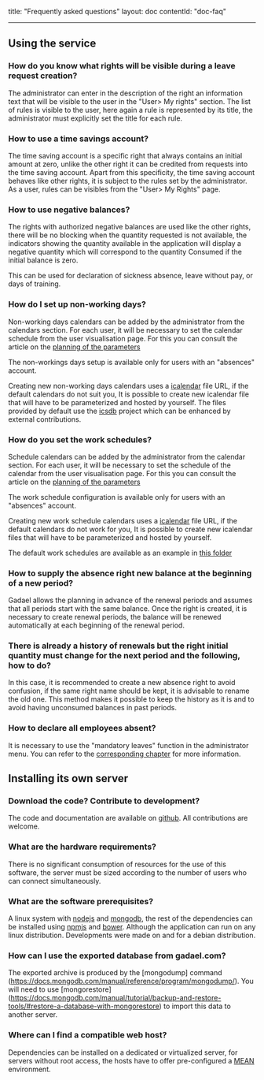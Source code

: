 title: "Frequently asked questions"
layout: doc
contentId: "doc-faq"

---


## Using the service

### How do you know what rights will be visible during a leave request creation?

The administrator can enter in the description of the right an information text that will be visible to the user in the "User> My rights" section. The list of rules is visible to the user, here again a rule is represented by its title, the administrator must explicitly set the title for each rule.

### How to use a time savings account?

The time saving account is a specific right that always contains an initial amount at zero, unlike the other right it can be credited from requests into the time saving account. Apart from this specificity, the time saving account behaves like other rights, it is subject to the rules set by the administrator. As a user, rules can be visibles from the "User> My Rights" page.


### How to use negative balances?

The rights with authorized negative balances are used like the other rights, there will be no blocking when the quantity requested is not available, the indicators showing the quantity available in the application will display a negative quantity which will correspond to the quantity Consumed if the initial balance is zero.

This can be used for declaration of sickness absence, leave without pay, or days of training.


### How do I set up non-working days?

Non-working days calendars can be added by the administrator from the calendars section. For each user, it will be necessary to set the calendar schedule from the user visualisation page. For this you can consult the article on the [planning of the parameters](010-planning-parameters.html#choice-of-non-working-days-calendar)

The non-workings days setup is available only for users with an "absences" account.

Creating new non-working days calendars uses a [icalendar](https://en.wikipedia.org/wiki/ICalendar) file URL, if the default calendars do not suit you, It is possible to create new icalendar file that will have to be parameterized and hosted by yourself. The files provided by default use the [icsdb](https://github.com/gadael/icsdb) project which can be enhanced by external contributions.

### How do you set the work schedules?

Schedule calendars can be added by the administrator from the calendar section. For each user, it will be necessary to set the schedule of the calendar from the user visualisation page. For this you can consult the article on the [planning of the parameters](010-planning-parameters.html#changing-work-schedule)

The work schedule configuration is available only for users with an "absences" account.

Creating new work schedule calendars uses a [icalendar](https://en.wikipedia.org/wiki/ICalendar) file URL, if the default calendars do not work for you, It is possible to create new icalendar files that will have to be parameterized and hosted by yourself.

The default work schedules are available as an example in [this folder](https://github.com/gadael/gadael/tree/master/public/calendars)


### How to supply the absence right new balance at the beginning of a new period?

Gadael allows the planning in advance of the renewal periods and assumes that all periods start with the same balance. Once the right is created, it is necessary to create renewal periods, the balance will be renewed automatically at each beginning of the renewal period.

### There is already a history of renewals but the right initial quantity must change for the next period and the following, how to do?

In this case, it is recommended to create a new absence right to avoid confusion, if the same right name should be kept, it is advisable to rename the old one. This method makes it possible to keep the history as it is and to avoid having unconsumed balances in past periods.

### How to declare all employees absent?

It is necessary to use the "mandatory leaves" function in the administrator menu. You can refer to the [corresponding chapter](002-admin-guide.html#Madatory-leaves) for more information.


## Installing its own server

### Download the code? Contribute to development?

The code and documentation are available on [github](https://github.com/gadael/). All contributions are welcome.

### What are the hardware requirements?

There is no significant consumption of resources for the use of this software, the server must be sized according to the number of users who can connect simultaneously.

### What are the software prerequisites?

A linux system with [nodejs](https://nodejs.org/) and [mongodb](https://www.mongodb.com/), the rest of the dependencies can be installed using [npmjs](https://www.npmjs.com/) and [bower](https://bower.io/). Although the application can run on any linux distribution. Developments were made on and for a debian distribution.

### How can I use the exported database from gadael.com?

The exported archive is produced by the [mongodump] command (https://docs.mongodb.com/manual/reference/program/mongodump/). You will need to use [mongorestore] (https://docs.mongodb.com/manual/tutorial/backup-and-restore-tools/#restore-a-database-with-mongorestore) to import this data to another server.

### Where can I find a compatible web host?

Dependencies can be installed on a dedicated or virtualized server, for servers without root access, the hosts have to offer pre-configured a [MEAN](https://en.wikipedia.org/wiki/MEAN_%28software_bundle%29) environment.
